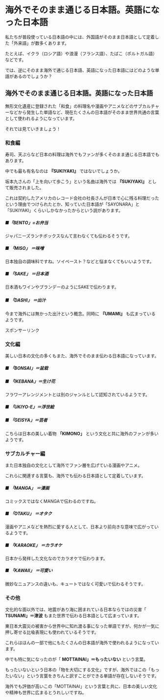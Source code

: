 # 海外でそのまま通じる日本語。英語になった日本語

私たちが普段使っている日本語の中には、外国語がそのまま日本語として定着した「外来語」が数多くあります。

たとえば、イクラ（ロシア語）や浪漫（フランス語）、たばこ（ポルトガル語）などです。

では、逆にそのまま海外で通じる日本語、英語になった日本語にはどのような単語があるのでしょうか？

## 海外でそのまま通じる日本語。英語になった日本語

無形文化遺産に登録された「和食」の料理名や漫画やアニメなどのサブカルチャーなどから発生した単語など、現在たくさんの日本語がそのまま世界共通の言葉として使われるようになっています。

それでは見ていきましょう！

### 和食編

寿司、天ぷらなど日本の料理は海外でもファンが多くそのまま通じる日本語でもあります。

中でも最も有名なのは **『SUKIYAKI』** ではないでしょうか。

坂本九さんの「上を向いて歩こう」という名曲は海外では **『SUKIYAKI』** として販売されました。

これは契約したアメリカのレコード会社の社長さんが日本で心に残る料理だったという理由でつけられたとか、知っていた日本語が「SAYONARA」と「SUKIYAKI」くらいしかなかったからという説があります。

##### **■「BENTO」=お弁当**

ジャパニーズランチボックスなんて言わなくても伝わるそうです。

##### **■** **「MISO」** ＝味噌

日本独自の調味料ですね。ソイペースト？などと悩まなくてもいいようです。

##### **■** **「SAKE」** ＝日本酒

日本酒もワインやブランデーのようにSAKEで伝わります。

  

#####

#####

##### **■** **「DASHI」** ＝出汁

今まで海外には無かった出汁という概念。同時に **『UMAMI』** も広まっているようです。

  

スポンサーリンク

  

### 文化編

美しい日本の文化の多くもまた、海外でそのまま伝わる日本語になっています。

  

##### **■** **「BONSAI」＝盆栽**

  
  
  

##### **■** **「IKEBANA」＝生け花**

フラワーアレンジメントとは別のジャンルとして認知されているようです。

  
  
  

##### **■** **「UKIYO-E」＝浮世絵**

#####

#####

##### **■** **「GEISYA」＝芸者**

こちらは日本の美しい着物 **「KIMONO」** という文化と共に海外のファンが多いようです。

### サブカルチャー編

また日本独自の文化として海外でファン層を広げている漫画やアニメ。

これらに関連する言葉も、海外でも伝わる日本語として定着しています。

  
##### **■** **「MANGA」** ＝漫画

コミックスではなくMANGAで伝わるのですね。

  
##### **■** **「OTAKU」** ＝オタク

漫画やアニメなどを熱烈に愛する人として、日本より前向きな意味で広がっているようです。


##### **■** **「KARAOKE」** ＝カラオケ

日本から発祥した文化なのでカラオケで伝わります。


##### **■** **「KAWAII」** ＝可愛い

微妙なニュアンスの違いも、キュートではなく可愛いで伝わるそうです。


### その他

文化的な面以外では、地震があり海に囲まれている日本ならではの災害「 **TSUNAMI」＝津波** もまた世界で伝わる日本語として広まっています。

東日本大震災の被害から世界中に知れ渡る事になった単語ですが、何かが一気に押し寄せる比喩表現にも使われているそうです。


これらはほんの一部で他にもたくさんの日本語が海外で使われるようになっています。

中でも特に気になったのが「 **MOTTAINAI」＝もったいない** という言葉。

もったいないという日本の「物を大切にする文化」ですが、海外ではこの「もったいない」という言葉をきちんと訳すことができる単語が存在しないそうです。

海外でも評価が高いこの「MOTTAINAI」という言葉と共に、日本の美しい文化や精神も世界に広まるとうれしいですね。